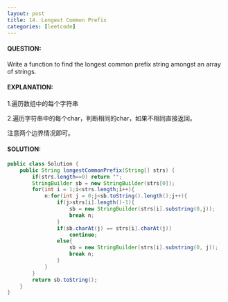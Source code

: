 ```yaml
---
layout: post
title: 14. Longest Common Prefix
categories: [leetcode]
---
```


#### QUESTION:

Write a function to find the longest common prefix string amongst an array of strings.

#### EXPLANATION:

1.遍历数组中的每个字符串

2.遍历字符串中的每个char，判断相同的char，如果不相同直接返回。

注意两个边界情况即可。

#### SOLUTION:

```JAVA
public class Solution {
    public String longestCommonPrefix(String[] strs) {
        if(strs.length==0) return "";
        StringBuilder sb = new StringBuilder(strs[0]);
        for(int i = 1;i<strs.length;i++){
            n:for(int j = 0;j<sb.toString().length();j++){
                if(j>strs[i].length()-1){
                    sb = new StringBuilder(strs[i].substring(0,j));
                    break n;
                }
                if(sb.charAt(j) == strs[i].charAt(j))
                    continue;
                else{
                    sb = new StringBuilder(strs[i].substring(0, j));
                    break n;
                }
            }
        }
        return sb.toString();
    }
}
```


